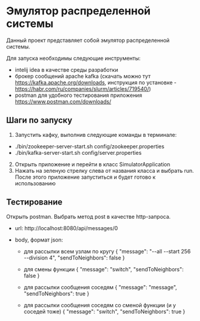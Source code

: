 # Эмулятор распределенной системы

Данный проект представляет собой эмулятор распределенной системы. 

Для запуска необходимы следующие инструменты:

- intelij idea в качестве среды разработки
- брокер сообщений apache kafka (скачать можно тут https://kafka.apache.org/downloads, инструкция по установке - https://habr.com/ru/companies/slurm/articles/719540/)
- postman для удобного тестирования приложения https://www.postman.com/downloads/

## Шаги по запуску

1. Запустить кафку, выполнив следующие команды в терминале:
- ./bin/zookeeper-server-start.sh config/zookeeper.properties
- ./bin/kafka-server-start.sh config/server.properties
2. Открыть приложение и перейти в класс SimulatorApplication 
3. Нажать на зеленую стрелку слева от названия класса и выбрать run. После этого приложение запуститься и будет готово к использованию

## Тестирование

Открыть postman. Выбрать метод post в качестве http-запроса.

- url: http://localhost:8080/api/messages/0
- body, формат json: 

	- для рассылки всем узлам по кругу
{
"message":  "--all --start 256 --division 4",
"sendToNeighbors":  false
}

	- для смены функции
	{
"message":  "switch",
"sendToNeighbors":  false
}

	- для рассылки сообщения соседям
		{
"message":  "message",
"sendToNeighbors":  true
}

	- для рассылки сообщения соседям со сменой функции (и у соседей тоже)
		{
"message":  "switch",
"sendToNeighbors":  true
}
